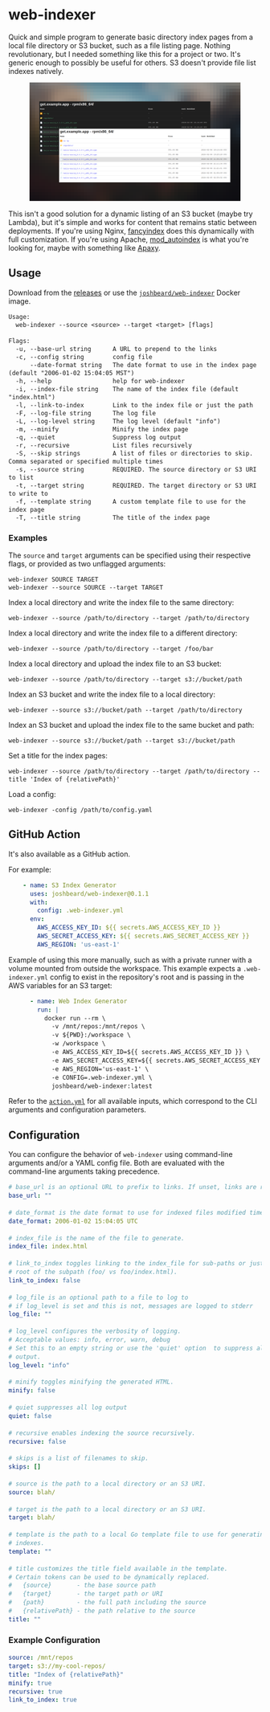 # web-indexer

Quick and simple program to generate basic directory index pages from a local
file directory or S3 bucket, such as a file listing page.
Nothing revolutionary, but I needed something like this for a project or two.
It's generic enough to possibly be useful for others. S3 doesn't provide
file list indexes natively.

<p align="center">
  <img width="420" height="236" alt="screenshot" src=".github/readme/screenshot.png" />
</p>

This isn't a good solution for a dynamic listing of an S3 bucket (maybe try
Lambda), but it's simple and works for content that remains static between
deployments. If you're using Nginx, [fancyindex](https://www.nginx.com/resources/wiki/modules/fancy_index/)
does this dynamically with full customization. If you're using Apache,
[mod_autoindex](https://httpd.apache.org/docs/2.4/mod/mod_autoindex.html) is
what you're looking for, maybe with something like [Apaxy](https://oupala.github.io/apaxy/).

## Usage

Download from the [releases](https://github.com/joshbeard/web-indexer/releases)
or use the [`joshbeard/web-indexer`](https://hub.docker.com/r/joshbeard/web-indexer)
Docker image.

```plain
Usage:
  web-indexer --source <source> --target <target> [flags]

Flags:
  -u, --base-url string      A URL to prepend to the links
  -c, --config string        config file
      --date-format string   The date format to use in the index page (default "2006-01-02 15:04:05 MST")
  -h, --help                 help for web-indexer
  -i, --index-file string    The name of the index file (default "index.html")
  -l, --link-to-index        Link to the index file or just the path
  -F, --log-file string      The log file
  -L, --log-level string     The log level (default "info")
  -m, --minify               Minify the index page
  -q, --quiet                Suppress log output
  -r, --recursive            List files recursively
  -S, --skip strings         A list of files or directories to skip. Comma separated or specified multiple times
  -s, --source string        REQUIRED. The source directory or S3 URI to list
  -t, --target string        REQUIRED. The target directory or S3 URI to write to
  -f, --template string      A custom template file to use for the index page
  -T, --title string         The title of the index page
```

### Examples

The `source` and `target` arguments can be specified using their respective
flags, or provided as two unflagged arguments:

```shell
web-indexer SOURCE TARGET
web-indexer --source SOURCE --target TARGET
```

Index a local directory and write the index file to the same directory:

```shell
web-indexer --source /path/to/directory --target /path/to/directory
```

Index a local directory and write the index file to a different directory:

```shell
web-indexer --source /path/to/directory --target /foo/bar
```

Index a local directory and upload the index file to an S3 bucket:

```shell
web-indexer --source /path/to/directory --target s3://bucket/path
```

Index an S3 bucket and write the index file to a local directory:

```shell
web-indexer --source s3://bucket/path --target /path/to/directory
```

Index an S3 bucket and upload the index file to the same bucket and path:

```shell
web-indexer --source s3://bucket/path --target s3://bucket/path
```

Set a title for the index pages:

```shell
web-indexer --source /path/to/directory --target /path/to/directory --title 'Index of {relativePath}'
```

Load a config:

```shell
web-indexer -config /path/to/config.yaml
```

## GitHub Action

It's also available as a GitHub action.

For example:

```yaml
    - name: S3 Index Generator
      uses: joshbeard/web-indexer@0.1.1
      with:
        config: .web-indexer.yml
      env:
        AWS_ACCESS_KEY_ID: ${{ secrets.AWS_ACCESS_KEY_ID }}
        AWS_SECRET_ACCESS_KEY: ${{ secrets.AWS_SECRET_ACCESS_KEY }}
        AWS_REGION: 'us-east-1'
```

Example of using this more manually, such as with a private runner with a
volume mounted from outside the workspace. This example expects a
`.web-indexer.yml` config to exist in the repository's root and is passing in
the AWS variables for an S3 target:

```yaml
      - name: Web Index Generator
        run: |
          docker run --rm \
            -v /mnt/repos:/mnt/repos \
            -v ${PWD}:/workspace \
            -w /workspace \
            -e AWS_ACCESS_KEY_ID=${{ secrets.AWS_ACCESS_KEY_ID }} \
            -e AWS_SECRET_ACCESS_KEY=${{ secrets.AWS_SECRET_ACCESS_KEY }} \
            -e AWS_REGION='us-east-1' \
            -e CONFIG=.web-indexer.yml \
            joshbeard/web-indexer:latest
```

Refer to the [`action.yml`](action.yml) for all available inputs, which
correspond to the CLI arguments and configuration parameters.

## Configuration

You can configure the behavior of `web-indexer` using command-line arguments
and/or a YAML config file. Both are evaluated with the command-line arguments
taking precedence.

```yaml
# base_url is an optional URL to prefix to links. If unset, links are relative.
base_url: ""

# date_format is the date format to use for indexed files modified time.
date_format: 2006-01-02 15:04:05 UTC

# index_file is the name of the file to generate.
index_file: index.html

# link_to_index toggles linking to the index_file for sub-paths or just the
# root of the subpath (foo/ vs foo/index.html).
link_to_index: false

# log_file is an optional path to a file to log to
# if log_level is set and this is not, messages are logged to stderr
log_file: ""

# log_level configures the verbosity of logging.
# Acceptable values: info, error, warn, debug
# Set this to an empty string or use the 'quiet' option  to suppress all log
# output.
log_level: "info"

# minify toggles minifying the generated HTML.
minify: false

# quiet suppresses all log output
quiet: false

# recursive enables indexing the source recursively.
recursive: false

# skips is a list of filenames to skip.
skips: []

# source is the path to a local directory or an S3 URI.
source: blah/

# target is the path to a local directory or an S3 URI.
target: blah/

# template is the path to a local Go template file to use for generating the
# indexes.
template: ""

# title customizes the title field available in the template.
# Certain tokens can be used to be dynamically replaced.
#   {source}       - the base source path
#   {target}       - the target path or URI
#   {path}         - the full path including the source
#   {relativePath} - the path relative to the source
title: ""
```

### Example Configuration

```yaml
source: /mnt/repos
target: s3://my-cool-repos/
title: "Index of {relativePath}"
minify: true
recursive: true
link_to_index: true
```
